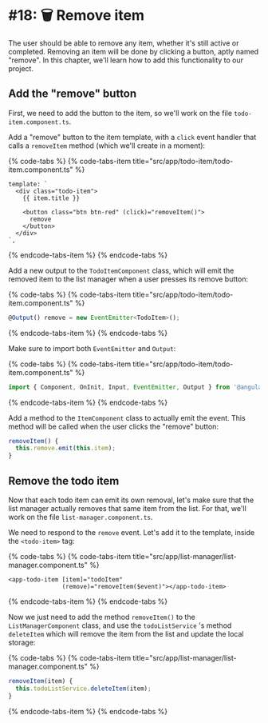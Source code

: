 # \#18: 🗑 Remove item

The user should be able to remove any item, whether it's still active or completed. Removing an item will be done by clicking a button, aptly named "remove". In this chapter, we'll learn how to add this functionality to our project.

## Add the "remove" button

First, we need to add the button to the item, so we'll work on the file `todo-item.component.ts`.

Add a "remove" button to the item template, with a `click` event handler that calls a `removeItem` method \(which we'll create in a moment\):

{% code-tabs %}
{% code-tabs-item title="src/app/todo-item/todo-item.component.ts" %}
```markup
template: `
  <div class="todo-item">
    {{ item.title }}

    <button class="btn btn-red" (click)="removeItem()">
      remove
    </button>
  </div>
`,
```
{% endcode-tabs-item %}
{% endcode-tabs %}

Add a new output to the `TodoItemComponent` class, which will emit the removed item to the list manager when a user presses its remove button:

{% code-tabs %}
{% code-tabs-item title="src/app/todo-item/todo-item.component.ts" %}
```typescript
@Output() remove = new EventEmitter<TodoItem>();
```
{% endcode-tabs-item %}
{% endcode-tabs %}

Make sure to import both `EventEmitter` and `Output`:

{% code-tabs %}
{% code-tabs-item title="src/app/todo-item/todo-item.component.ts" %}
```typescript
import { Component, OnInit, Input, EventEmitter, Output } from '@angular/core';
```
{% endcode-tabs-item %}
{% endcode-tabs %}

Add a method to the `ItemComponent` class to actually emit the event. This method will be called when the user clicks the "remove" button:

```typescript
removeItem() {
  this.remove.emit(this.item);
}
```

## Remove the todo item

Now that each todo item can emit its own removal, let's make sure that the list manager actually removes that same item from the list. For that, we'll work on the file `list-manager.component.ts`.

We need to respond to the `remove` event. Let's add it to the template, inside the `<todo-item>` tag:

{% code-tabs %}
{% code-tabs-item title="src/app/list-manager/list-manager.component.ts" %}
```markup
<app-todo-item [item]="todoItem"
               (remove)="removeItem($event)"></app-todo-item>
```
{% endcode-tabs-item %}
{% endcode-tabs %}

Now we just need to add the method `removeItem()` to the `ListManagerComponent` class, and use the `todoListService` 's method `deleteItem` which will remove the item from the list and update the local storage:

{% code-tabs %}
{% code-tabs-item title="src/app/list-manager/list-manager.component.ts" %}
```typescript
removeItem(item) {
  this.todoListService.deleteItem(item);
}
```
{% endcode-tabs-item %}
{% endcode-tabs %}



